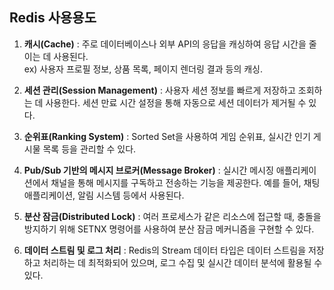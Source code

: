 ## Redis 사용용도

1. **캐시(Cache)** : 주로 데이터베이스나 외부 API의 응답을 캐싱하여 응답 시간을 줄이는 데 사용된다. <br/> ex) 사용자 프로필 정보, 상품 목록, 페이지 렌더링 결과 등의 캐싱.

2. **세션 관리(Session Management)** : 사용자 세션 정보를 빠르게 저장하고 조회하는 데 사용한다. 세션 만료 시간 설정을 통해 자동으로 세션 데이터가 제거될 수 있다.

3. **순위표(Ranking System)** : Sorted Set을 사용하여 게임 순위표, 실시간 인기 게시물 목록 등을 관리할 수 있다.

4. **Pub/Sub 기반의 메시지 브로커(Message Broker)** : 실시간 메시징 애플리케이션에서 채널을 통해 메시지를 구독하고 전송하는 기능을 제공한다. 예를 들어, 채팅 애플리케이션, 알림 시스템 등에서 사용된다.

5. **분산 잠금(Distributed Lock)** : 여러 프로세스가 같은 리소스에 접근할 때, 충돌을 방지하기 위해 SETNX 명령어를 사용하여 분산 잠금 메커니즘을 구현할 수 있다.

6. **데이터 스트림 및 로그 처리** : Redis의 Stream 데이터 타입은 데이터 스트림을 저장하고 처리하는 데 최적화되어 있으며, 로그 수집 및 실시간 데이터 분석에 활용될 수 있다.
